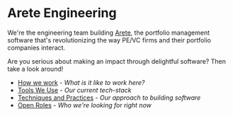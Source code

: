 # Arete Engineering

We're the engineering team building [Arete](https://aretealpha.com/), the portfolio management software that's revolutionizing the way PE/VC firms and their portfolio companies interact.

Are you serious about making an impact through delightful software?  Then take a look around!

- [How we work](engineering-at-arete.md) - *What is it like to work here?*
- [Tools We Use](tech-stack.md) - *Our current tech-stack*
- [Techniques and Practices](techniques-and-practices.md) - *Our approach to building software*
- [Open Roles](senior-engineer.md) - *Who we're looking for right now*

